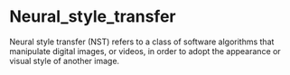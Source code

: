 # Neural_style_transfer
Neural style transfer (NST) refers to a class of software algorithms that manipulate digital images, or videos, in order to adopt the appearance or visual style of another image.
